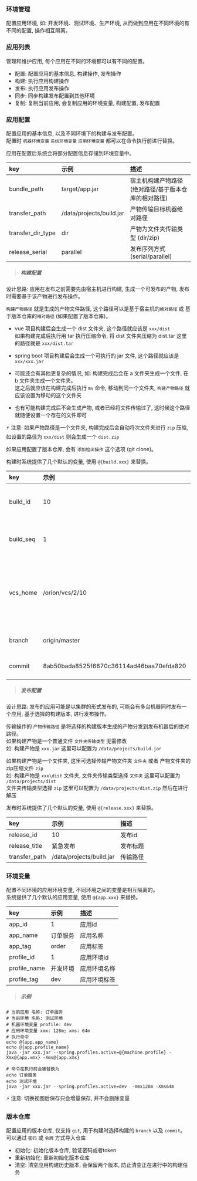 ### 环境管理

配置应用环境, 如: 开发环境、测试环境、生产环境, 从而做到应用在不同环境的有不同的配置, 操作相互隔离。

### 应用列表

管理和维护应用, 每个应用在不同的环境都可以有不同的配置。

* 配置: 配置应用的基本信息, 构建操作, 发布操作
* 构建: 执行应用构建操作
* 发布: 执行应用发布操作
* 同步: 同步构建发布配置到其他环境
* 复制: 复制当前应用, 会复制应用的环境变量, 构建配置, 发布配置

### 应用配置

配置应用的基本信息, 以及不同环境下的构建与发布配置。  
配置时 `机器环境变量` `系统环境变量` `应用环境变量` 都可以在命令执行前进行替换。

应用在配置后系统会将部分配置信息存储到环境变量中。

| key               | 示例                      | 描述                                          |
| :----             | :---                     | :----                                         |
| bundle_path       | target/app.jar           | 宿主机构建产物路径 (绝对路径/基于版本仓库的相对路径) |
| transfer_path     | /data/projects/build.jar | 产物传输目标机器绝对路径                          |
| transfer_dir_type | dir                      | 产物为文件夹传输类型 (dir/zip)                   |
| release_serial    | parallel                 | 发布序列方式 (serial/parallel)                  |

> ##### 构建配置

设计思路: 应用在发布之前需要先由宿主机进行构建, 生成一个可发布的产物, 发布时需要基于该产物进行发布操作。

`构建产物路径` 就是生成的产物文件路径, 这个路径可以是基于宿主机的`绝对路径` 或 基于版本仓库的`相对路径` (如果配置了版本仓库)。

* vue 项目构建后会生成一个 dist 文件夹, 这个路径就应该是 `xxx/dist`  
  如果构建完成后执行用 tar 执行压缩命令, 将 dist 文件夹压缩为 dist.tar 这里的路径就是 `xxx/dist.tar`
* spring boot 项目构建后会生成一个可执行的 jar 文件, 这个路径就应该是 `xxx/xxx.jar`

* 可能还会有其他更复杂的情况, 如: 构建完成后会在 a 文件夹生成一个文件, 在 b 文件夹生成一个文件夹。  
  这之后就应该在构建完成后执行 `mv` 命令, 移动到同一个文件夹, `构建产物路径` 就应该设置为移动的这个文件夹

* 也有可能构建完成后不会生成产物, 或者已经将文件传输过了, 这时候这个路径就随便设置一个存在的文件即可

⚡ 注意: 如果产物路径是一个文件夹, 构建完成后会自动将次文件夹进行 `zip` 压缩, 如设置的路径为 `xxx/dist` 则会生成一个 `dist.zip`

如果应用配置了版本仓库, 会有 `添加检出操作` 这个选项 (git clone)。

构建时系统提供了几个默认的变量, 使用 `@{build.xxx}` 来替换。

| key          | 示例                                     | 描述                                       |
| :----        | :---                                     | :----                                     |
| build_id     | 10                                       | 构建id (数据库自增)                         |
| build_seq    | 1                                        | 当前环境该应用的构建序列                     |
| vcs_home     | /orion/vcs/2/10                          | 当前应用配置的版本仓库的 `clone` 目录 (如果有) |
| branch       | origin/master                            | 构建所选的 `branch`                        |
| commit       | 8ab50bada8525f6670c36114ad46baa70efda820 | 构建所选的 `commit`                        |

> ##### 发布配置

设计思路: 发布的应用可能是以集群的形式发布的, 可能会有多台机器同时发布一个应用, 基于选择的构建版本, 进行发布操作。

传输操作的 `产物传输路径` 是将选择的构建版本生成的产物分发到发布机器后的绝对路径。  
如果构建产物是一个普通文件 `文件夹传输类型` 无需修改  
如: 构建产物是 `xxx.jar` 这里可以配置为 `/data/projects/build.jar`

如果构建产物是一个文件夹, 这里可选择传输产物文件夹 `文件夹` 或者 产物文件夹的zip压缩文件 `zip`   
如: 构建产物是 `xxx\dist` 文件夹, 文件夹传输类型选择 `文件夹` 这里可以配置为 `/data/projects/dist`   
文件夹传输类型选择 `zip` 这里可以配置为 `/data/projects/dist.zip` 然后在进行解压

发布时系统提供了几个默认的变量, 使用 `@{release.xxx}` 来替换。

| key            | 示例                       | 描述     |
| :----          | :---                      | :----    |
| release_id     | 10                        | 发布id   |
| release_title  | 紧急发布                   | 发布标题  |
| transfer_path  | /data/projects/build.jar  | 传输路径  |

### 环境变量

配置不同环境的应用环境变量, 不同环境之间的变量是相互隔离的。  
系统提供了几个默认的应用变量, 使用 `@{app.xxx}` 来替换。

| key          | 示例       | 描述       |
| :----        | :---      | :----      |
| app_id       | 1         | 应用id     |
| app_name     | 订单服务   | 应用名称    |
| app_tag      | order     | 应用标签    |
| profile_id   | 1         | 应用环境id  |
| profile_name | 开发环境   | 应用环境名称 |
| profile_tag  | dev       | 应用环境标签 |

> ##### 示例

```
# 当前应用 名称: 订单服务
# 当前环境 名称: 测试环境
# 机器环境变量 profile: dev
# 应用环境变量 xmx: 128m; xms: 64m
# 执行命令
echo @{app.app_name}
echo @{app.profile_name}
java -jar xxx.jar --spring.profiles.active=@{machine.profile} -Xmx@{app.xmx} -Xms@{app.xms}

# 命令在执行前会被替换为
echo 订单服务
echo 测试环境
java -jar xxx.jar --spring.profiles.active=dev  -Xmx128m -Xms64m
```

⚡ 注意: 切换视图后保存只会增量保存, 并不会删除变量

### 版本仓库

配置应用的版本仓库, 仅支持 `git`, 用于构建时选择构建的 `branch` 以及 `commit`。   
可以通过 `密码` 或 `令牌` 方式导入仓库

* 初始化: 初始化版本仓库, 验证密码或者token
* 重新初始化: 重新初始化版本仓库
* 清空: 清空应用构建历史版本, 会保留两个版本, 防止清空正在进行中的构建任务
